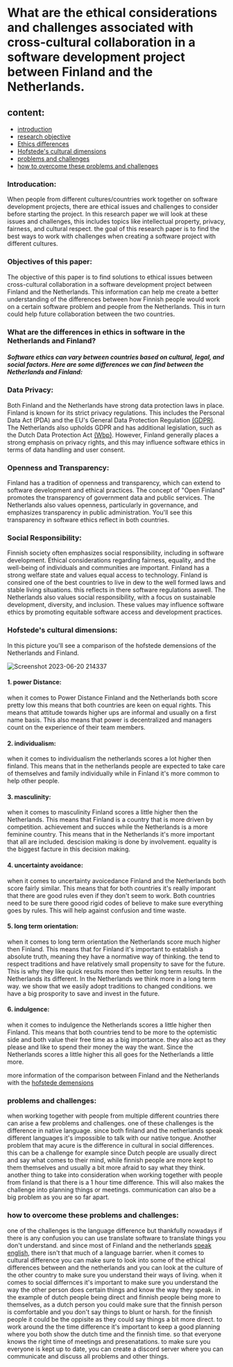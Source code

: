 # What are the ethical considerations and challenges associated with cross-cultural collaboration in a software development project between Finland and the Netherlands.

## content:

- [introduction](#introducation)
- [research objective](#objectives-of-this-paper)
- [Ethics differences](#What-are-the-differences-in-ethics-in-software-in-the-Netherlands-and-Finland)
- [Hofstede's cultural dimensions](#Hofstede's-cultural-dimensions)
- [problems and challenges](#problems-and-challenges)
- [how to overcome these problems and challenges](#how-to-overcome-these-problems-and-challenges)


### Introducation:

When people from different cultures/countries work together on software development projects, there are ethical issues and challenges to consider before starting the project. In this research paper we will look at these issues and challenges, this includes topics like intellectual property, privacy, fairness, and cultural respect. the goal of this research paper is to find the best ways to work with challenges when creating a software project with different cultures.

### Objectives of this paper:

The objective of this paper is to find solutions to ethical issues between cross-cultural collaboration in a software development project between Finland and the Netherlands.
This information can help me create a better understanding of the differences between how Finnish people would work on a certain software problem and people from the Netherlands. This in turn could help future collaboration between the two countries.

### What are the differences in ethics in software in the Netherlands and Finland?

##### Software ethics can vary between countries based on cultural, legal, and social factors. Here are some differences we can find between the Netherlands and Finland:

### Data Privacy: 
Both Finland and the Netherlands have strong data protection laws in place. Finland is known for its strict privacy regulations. This includes the Personal Data Act (PDA) and the EU's General Data Protection Regulation [(GDPR)](https://www.smartglobalgovernance.com/en/finland-privacy/#:~:text=The%20Data%20Protection%20Act%20protects,it%20is%20of%20fundamental%20value.). The Netherlands also upholds GDPR and has additional legislation, such as the Dutch Data Protection Act [(Wbp)](https://nl.wikipedia.org/wiki/Wet_bescherming_persoonsgegevens_(Nederland)). However, Finland generally places a strong emphasis on privacy rights, and this may influence software ethics in terms of data handling and user consent.

### Openness and Transparency: 
Finland has a tradition of openness and transparency, which can extend to software development and ethical practices. The concept of "Open Finland" promotes the transparency of government data and public services. The Netherlands also values openness, particularly in governance, and emphasizes transparency in public administration. You'll see this transparency in software ethics reflect in both countries.

### Social Responsibility: 
Finnish society often emphasizes social responsibility, including in software development. Ethical considerations regarding fairness, equality, and the well-being of individuals and communities are important. Finland has a strong welfare state and values equal access to technology. Finland is consired one of the best countries to live in dew to the well formed laws and stable living situations. this reflects in there software regulations aswell. The Netherlands also values social responsibility, with a focus on sustainable development, diversity, and inclusion. These values may influence software ethics by promoting equitable software access and development practices.

### Hofstede's cultural dimensions:

In this picture you'll see a comparison of the hofstede demensions of the Netherlands and Finland.

![Screenshot 2023-06-20 214337](https://github.com/WouterVerschuren/S3Portfolio/assets/74074356/fa6a8830-85dd-4ed4-8fda-d668599e0b4d)

#### 1. power Distance:
when it comes to Power Distance Finland and the Netherlands both score pretty low this means that both countries are keen on equal rights. This means that attitude towards higher ups are informal and usually on a first name basis. This also means that power is decentralized and managers count on the experience of their team members.

#### 2. individualism:
when it comes to individualism the netherlands scores a lot higher then finland. This means that in the netherlands people are expected to take care of themselves and family individually while in Finland it's more common to help other people. 

#### 3. masculinity:
when it comes to masculinity Finland scores a little higher then the Netherlands. This means that Finland is a country that is more driven by competition. achievement and succes while the Netherlands is a more feminine country. This means that in the Netherlands it's more important that all are included. descision making is done by involvement. equality is the biggest facture in this decision making.

#### 4. uncertainty avoidance:
when it comes to uncertainty avoicedance Finland and the Netherlands both score fairly similar. This means that for both countries it's really imporant that there are good rules even if they don't seem to work. Both countries need to be sure there goood rigid codes of believe to make sure everything goes by rules. This will help against confusion and time waste. 


#### 5. long term orientation:
when it comes to long term orientation the Netherlands score much higher then Finland. This means that for Finland it's important to establish a absolute truth, meaning they have a normative way of thinking. the tend to respect traditions and have relatively small propensity to save for the future. This is why they like quick results more then better long term results. In the Netherlands its different. In the Netherlands we think more in a long term way. we show that we easily adopt traditions to changed conditions. we have a big prospority to save and invest in the future. 

#### 6. indulgence:
when it comes to indulgence the Netherlands scores a little higher then Finland. This means that both countries tend to be more to the optemistic side and both value their free time as a big importance. they also act as they please and like to spend their money the way the want. Since the Netherlands scores a little higher this all goes for the Netherlands a little more.

more information of the comparison between Finland and the Netherlands with the [hofstede demensions](https://www.hofstede-insights.com/country-comparison-tool?countries=finland%2Cnetherlands)

### problems and challenges:

when working together with people from multiple different countries there can arise a few problems and challenges. one of these challenges is the difference in native language. since both finland and the netherlands speak different languages it's impossible to talk with our native tongue. Another problem that may acure is the difference in cultural in social differences. this can be a challenge for example since Dutch people are usually direct and say what comes to their mind, while finnish people are more kept to them themselves and usually a bit more afraid to say what they think. another thing to take into consideration when working together with people from finland is that there is a 1 hour time difference. This will also makes the challenge into planning things or meetings. communication can also be a big problem as you are so far apart.


### how to overcome these problems and challenges:

one of the challenges is the language difference but thankfully nowadays if there is any confusion you can use translate software to translate things you don't understand. and since most of Finland and the netherlands [speak english](https://www.weforum.org/agenda/2019/11/countries-that-speak-english-as-a-second-language/), there isn't that much of a language barrier. when it comes to cultural difference you can make sure to look into some of the ethical differences between and the netherlands and you can look at the culture of the other country to make sure you understand their ways of living. when it comes to social differnces it's important to make sure you understand the way the other person does certain things and know the way they speak. in the example of dutch people being direct and finnish people being more to themselves, as a dutch person you could make sure that the finnish person is comfortable and you don't say things to blunt or harsh. for the finnish people it could be the oppisite as they could say things a bit more direct. to work around the the time difference it's important to keep a good planning where you both show the dutch time and the finnish time. so that everyone knows the right time of meetings and presenatations. to make sure you everyone is kept up to date, you can create a discord server where you can communicate and discuss all problems and other things.
